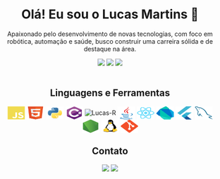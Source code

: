 <h1 align="center">Olá! Eu sou o Lucas Martins 👋</h1>

<p align="center">
  Apaixonado pelo desenvolvimento de novas tecnologias, com foco em robótica, automação e saúde, busco construir uma carreira sólida e de destaque na área.
</p>

<p align="center">
  <img height="200" width="auto" src ="https://github-readme-stats.vercel.app/api?username=Martins-Lucaas&show_icons=true&count_private=true&theme=dark&hide_border=true&hide=issues,contribs&bg_color=00000000">
  <img height="300" width="auto" src ="https://github-readme-stats.vercel.app/api/top-langs/?username=Martins-Lucaas&layout=compact&hide_border=true&theme=dark&bg_color=00000000&langs_count=6&hide=assembly,swig,batchfile,jupyter%20notebook,tex,css,php&exclude_repo=Pacman-AI">
  <img src ="https://github-readme-streak-stats.herokuapp.com?user=Martins-Lucaas&theme=dark&hide_border=true&background=FFFFFF00">
  <br>
  <br>
</p>

<h2 align="center">Linguagens e Ferramentas</h2>
<div align="center">
    <img align="center" alt="Lucas-Js" height="30" width="40" src="https://raw.githubusercontent.com/devicons/devicon/master/icons/javascript/javascript-plain.svg">
    <img align="center" alt="Lucas-HTML" height="30" width="40" src="https://raw.githubusercontent.com/devicons/devicon/master/icons/html5/html5-original.svg">
    <img align="center" alt="Lucas-Python" height="30" width="40" src="https://raw.githubusercontent.com/devicons/devicon/master/icons/python/python-original.svg">
    <img align="center" alt="Lucas-Csharp" height="30" width="40" src="https://raw.githubusercontent.com/devicons/devicon/master/icons/csharp/csharp-original.svg">
    <img align="center" alt="Lucas-R" height="30" width="40" src="https://img.shields.io/badge/R-276DC3?style=for-the-badge&logo=r&logoColor=white">
    <img align="center" alt="Lucas-Java" height="30" width="40" src="https://raw.githubusercontent.com/devicons/devicon/master/icons/java/java-original.svg">
    <img align="center" alt="Lucas-React" height="30" width="40" src="https://raw.githubusercontent.com/devicons/devicon/master/icons/react/react-original.svg">
    <img align="center" alt="Lucas-Dart" height="30" width="40" src="https://raw.githubusercontent.com/devicons/devicon/master/icons/dart/dart-original.svg">
    <img align="center" alt="Lucas-Flutter" height="30" width="40" src="https://raw.githubusercontent.com/devicons/devicon/master/icons/flutter/flutter-original.svg">
    <img align="center" alt="Lucas-SQL" height="30" width="40" src="https://raw.githubusercontent.com/devicons/devicon/master/icons/mysql/mysql-original.svg">
    <img align="center" alt="Lucas-NodeJS" height="30" width="40" src="https://raw.githubusercontent.com/devicons/devicon/master/icons/nodejs/nodejs-original.svg">
    <img align="center" alt="Lucas-Linux" height="30" width="40" src="https://raw.githubusercontent.com/devicons/devicon/master/icons/linux/linux-original.svg">
    <img align="center" alt="Lucas-Git" height="30" width="40" src="https://raw.githubusercontent.com/devicons/devicon/master/icons/git/git-original.svg">
</div>

<h2 align="center">Contato</h2>
<div align="center"> 
  <a href="mailto:lucaspmartins14@gmail.com"><img src="https://img.shields.io/badge/-Gmail-%23333?style=for-the-badge&logo=gmail&logoColor=white" target="_blank"></a>
  <a href="https://www.linkedin.com/in/martinsengbio/" target="_blank"><img src="https://img.shields.io/badge/-LinkedIn-%230077B5?style=for-the-badge&logo=linkedin&logoColor=white" target="_blank"></a> 
</div>
